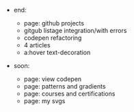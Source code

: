 - end: 
    - page: github projects
    - gitgub listage integration/with errors
    - codepen refactoring
    - 4 articles
    - a:hover text-decoration

- soon:
    - page: view codepen
    - page: patterns and gradients
    - page: courses and certifications
    - page: my svgs